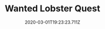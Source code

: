 ---
templateKey: blog-post
featuredpost: false
date: 2020-03-01T19:23:23.711Z
featuredimage: /img/quest_bg4.png
imgBg: quest_bg4
title: Wanted Lobster Quest
description: Gus put out a notice requesting a fresh lobster.
reward: 500 & 1 Heart Gus
tags:
  - Mail
  - fall
  - Fall 6 Year 2
  - Gus
  - Lobster
  - quest
---